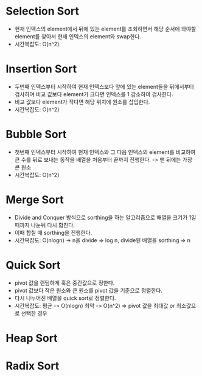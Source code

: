 # Selection Sort
* 현재 인덱스의 element에서 뒤에 있는 element를 조회하면서 해당 순서에 와야할 element를 찾아서 현재 인덱스의 element와 swap한다.
* 시간복잡도: O(n^2)
# Insertion Sort
* 두번째 인덱스부터 시작하여 현재 인덱스보다 앞에 있는 element들을 뒤에서부터 검사하며 비교 값보다 element가 크다면 인덱스를 1 감소하여 검사한다.
* 비교 값보다 element가 작다면 해당 위치에 원소를 삽입한다.
* 시간복잡도: O(n^2)
# Bubble Sort
* 첫번째 인덱스부터 시작하여 현재 인덱스와 그 다음 인덱스의 element를 비교하여 큰 수를 뒤로 보내는 동작을 배열을 처음부터 끝까지 진행한다. -> 맨 뒤에는 가장 큰 원소
* 시간복잡도: O(n^2)
# Merge Sort
* Divide and Conquer 방식으로 sorthing을 하는 알고리즘으로 배열을 크기가 1일때까지 나눈뒤 다시 합친다.
* 이때 합칠 때 sorthing을 진행한다.
* 시간복잡도: O(nlogn) -> n을 divide => log n, divide된 배열을 sorthing => n

# Quick Sort
* pivot 값을 랜덤하게 혹은 중간값으로 정한다.
* pivot 값보다 작은 원소와 큰 원소를 pivot 값을 기준으로 정렬한다.
* 다시 나누어진 배열을 quick sort로 정렬한다.
* 시간복잡도: 평균 -> O(nlogn) 최악 -> O(n^2) => pivot 값을 최대값 or 최소값으로 선택한 경우

# Heap Sort
# Radix Sort

